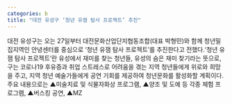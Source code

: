 ```yaml
---
categories: b
title: "대전 유성구 ‘청년 유잼 탐사 프로젝트’ 추진"
---
```

대전 유성구는 오는 27일부터 대전문화산업단지협동조합(대표 박형민)와 함께 청년밀집지역인 안녕센터를 중심으로 ‘청년 유잼 탐사 프로젝트’를 추진한다고 전했다.‘청년 유잼 탐사 프로젝트’란 유성에서 재미를 찾는 청년들, 유성의 숨은 재미 찾기라는 뜻으로, 구는 코로나19 후유증과 취업 스트레스로 어려움을 겪는 지역 청년들에게 위로와 희망을 주고, 지역 청년 예술가들에게 공연 기회를 제공하여 청년문화를 활성화할 계획이다.주요 내용으로는 ▲미술치료 및 식물자화상 프로그램, ▲양조 및 도예 등 각종 체험 프로그램, ▲버스킹 공연, ▲MZ